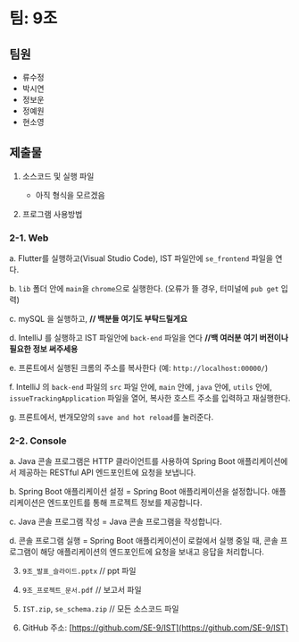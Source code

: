 # 팀: 9조

## 팀원
- 류수정
- 박시연
- 정보운
- 정예원
- 현소영

## 제출물
1. 소스코드 및 실행 파일
   - 아직 형식을 모르겠음

2. 프로그램 사용방법
### 2-1. Web
   a. Flutter를 실행하고(Visual Studio Code), IST 파일안에 `se_frontend` 파일을 연다.
   
   b. `lib` 폴더 안에 `main`을 `chrome`으로 실행한다. (오류가 뜰 경우, 터미널에 `pub get` 입력)
   
   c. mySQL 을 실행하고, **// 백분들 여기도 부탁드릴게요**
   
   d. IntelliJ 를 실행하고 IST 파일안에 `back-end` 파일을 연다 **//백 여러분 여기 버전이나 필요한 정보 써주세용**
   
   e. 프론트에서 실행된 크롬의 주소를 복사한다 (예: `http://localhost:00000/`)
   
   f. IntelliJ 의 `back-end` 파일의 `src` 파일 안에, `main` 안에, `java` 안에, `utils` 안에, `issueTrackingApplication` 파일을 열어, 복사한 호스트 주소를 입력하고 재실행한다.
   
   g. 프론트에서, 번개모양의 `save and hot reload`를 눌러준다.

### 2-2. Console
   a. Java 콘솔 프로그램은 HTTP 클라이언트를 사용하여 Spring Boot 애플리케이션에서 제공하는 RESTful API 엔드포인트에 요청을 보냅니다.
   
   b. Spring Boot 애플리케이션 설정 = Spring Boot 애플리케이션을 설정합니다. 애플리케이션은 엔드포인트를 통해 프로젝트 정보를 제공합니다.
   
   c. Java 콘솔 프로그램 작성 = Java 콘솔 프로그램을 작성합니다.
   
   d. 콘솔 프로그램 실행 = Spring Boot 애플리케이션이 로컬에서 실행 중일 때, 콘솔 프로그램이 해당 애플리케이션의 엔드포인트에 요청을 보내고 응답을 처리합니다.

3. `9조_발표_슬라이드.pptx` // ppt 파일

4. `9조_프로젝트_문서.pdf` // 보고서 파일 

5. `IST.zip`, `se_schema.zip` // 모든 소스코드 파일 

6. GitHub 주소: [https://github.com/SE-9/IST](https://github.com/SE-9/IST)
